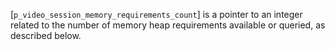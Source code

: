 [`p_video_session_memory_requirements_count`] is a pointer to an integer
related to the number of memory heap requirements available or queried,
as described below.